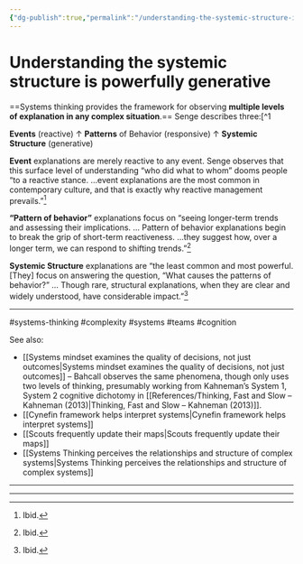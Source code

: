 ```yaml
---
{"dg-publish":true,"permalink":"/understanding-the-systemic-structure-is-powerfully-generative/"}
---
```


# Understanding the systemic structure is powerfully generative

==Systems thinking provides the framework for observing **multiple levels of explanation in any complex situation**.== Senge describes three:[^1

**Events** (reactive)
↑
**Patterns** of Behavior (responsive)
↑
**Systemic Structure** (generative)


**Event** explanations are merely reactive to any event. Senge observes that this surface level of understanding “who did what to whom” dooms people “to a reactive stance. …event explanations are the most common in contemporary culture, and that is exactly why reactive management prevails.”[^2]

**“Pattern of behavior”** explanations focus on “seeing longer-term trends and assessing their implications. … Pattern of behavior explanations begin to break the grip of short-term reactiveness. …they suggest how, over a longer term, we can respond to shifting trends.”[^3]

**Systemic Structure** explanations are “the least common and most powerful. \[They\] focus on answering the question, “What causes the patterns of behavior?” … Though rare, structural explanations, when they are clear and widely understood, have considerable impact.”[^4]

[^1]: [[References/The Fifth Discipline – Senge (2010)\|The Fifth Discipline – Senge (2010)]], ch. 3, § “The Learning Disabilities and Our Ways of Thinking.” *Note: I have reversed the order of his diagram in order to model “Events” thinking as the most shallow, surface-level mindset.*
[^2]: Ibid.
[^3]: Ibid.
[^4]: Ibid.

----
#systems-thinking #complexity #systems #teams #cognition 

See also:
- [[Systems mindset examines the quality of decisions, not just outcomes\|Systems mindset examines the quality of decisions, not just outcomes]] – Bahcall observes the same phenomena, though only uses two levels of thinking, presumably working from Kahneman’s System 1, System 2 cognitive dichotomy in [[References/Thinking, Fast and Slow – Kahneman (2013)\|Thinking, Fast and Slow – Kahneman (2013)]].
- [[Cynefin framework helps interpret systems\|Cynefin framework helps interpret systems]]
- [[Scouts frequently update their maps\|Scouts frequently update their maps]]
- [[Systems Thinking perceives the relationships and structure of complex systems\|Systems Thinking perceives the relationships and structure of complex systems]]



---


---
